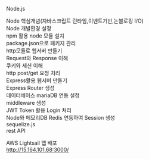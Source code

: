 Node.js <Br>

Node 핵심개념(자바스크립트 런타임,이벤트기반,논블로킹 I/O)<Br>
Node 개발환경 설정<Br>
npm 활용 node 모듈 설치<Br>
package.json으로 패키지 관리<Br>
http모듈로 웹서버 만들기<Br>
Request와 Response 이해<Br>
쿠키와 세션 이해<Br>
http post/get 요청 처리 <Br>
Express활용 웹서버 만들기<Br>
Express Router 생성<Br>
데이터베이스 mariaDB 연동 설정<Br>
middleware 생성<Br>
JWT Token 활용 Login 처리<Br>
Node와 메모리DB Redis 연동하여 Session 생성<Br>
sequelize.js <Br>
rest API<br>

AWS Lightsail 앱 배포
<br>
http://15.164.101.68:3000/<br> 
